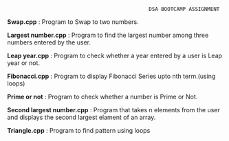                                                   DSA BOOTCAMP ASSIGNMENT 
         
         
         
         
         
**Swap.cpp** : Program to Swap to two numbers.

**Largest number.cpp** : Program to find the largest number among three numbers entered by the user.

**Leap year.cpp** : Program to check whether a year entered by a user is Leap year or not.

**Fibonacci.cpp** : Program to display Fibonacci Series upto nth term.(using loops)

**Prime or not** : Program to check whether a number is Prime or Not.

**Second largest number.cpp** : Program that takes n elements from the user and displays the second largest elament of an array.

**Triangle.cpp** : Program to find pattern using loops
